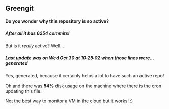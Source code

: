 ## Greengit

#### Do you wonder why this repository is so active?

##### After all it has 6254 commits!

But is it *really* active? Well...

##### Last update was on Wed Oct 30 at 10:25:02 when those lines were... generated

Yes, generated, because it certainly helps a lot to have such an active repo!

Oh and there was **54%** disk usage on the machine
where there is the cron updating this file.

Not the best way to monitor a VM in the cloud but it works! :)

